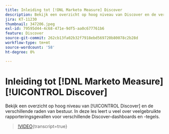 ```yaml
---
title: Inleiding tot [!DNL Marketo Measure] Discover
description: Bekijk een overzicht op hoog niveau van Discover en de verschillende borden. In deze les leert u veel over veelgebruikte rapporteringsgevallen voor verschillende Discover-dashboards en -tegels.
jira: KT-11230
thumbnail: 347206.jpeg
exl-id: 79595d44-4c68-471e-9df5-aa0c677761b6
feature: Discover
source-git-commit: 262cb13fa02b32f7918ebd569720b80078c2b28d
workflow-type: tm+mt
source-wordcount: '58'
ht-degree: 0%

---
```


# Inleiding tot [!DNL Marketo Measure] [!UICONTROL Discover]

Bekijk een overzicht op hoog niveau van [!UICONTROL Discover] en de verschillende raden van bestuur. In deze les leert u veel over veelgebruikte rapporteringsgevallen voor verschillende Discover-dashboards en -tegels.

>[!VIDEO](https://video.tv.adobe.com/v/347206/?learn=on){transcript=true}

